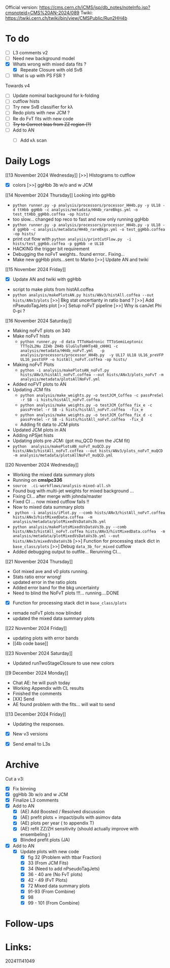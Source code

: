 Official version: https://cms.cern.ch/iCMS/jsp/db_notes/noteInfo.jsp?cmsnoteid=CMS%20AN-2024/089
Twiki: https://twiki.cern.ch/twiki/bin/view/CMSPublic/Run2HH4b

# To do
- [ ] L3 comments v2
- [ ] Need new background model
- [x] Whats wrong with mixed data fits ?
	- [x] Repeate Closure with old SvB
- [ ] What is up with PS FSR ?

Towards v4
- [ ] Update nominal background for k-folding
- [ ] cutflow hists
- [ ] Try new SvB classifier for kλ
- [ ]  Redo plots with new JCM ?
- [ ] Re do FvT fits with new code
- [ ] ~~Try to Correct bias from ZZ region (?)~~
- [ ] Add to AN
	- [ ] Add κλ scan


# Daily Logs

[[13 November 2024 Wednesday]]
 [>>] HIstograms to cutflow
- [x] colors
 [>>] ggHbb 3b w/o and w JCM


[[14 November 2024 Thursday]]
Looking into ggHbb
- `python runner.py -p analysis/processors/processor_HH4b.py -y UL18 -d ttHbb ggHbb -c analysis/metadata/HH4b_rareBkgs.yml -o test_ttHbb_ggHbb.coffea -op hists/`
- too slow... changed top reco to fast and now only running ggHbb
- `python runner.py -p analysis/processors/processor_HH4b.py -y UL18 -d ggHbb -c analysis/metadata/HH4b_rareBkgs.yml -o test_ggHbb.coffea -op hists/`
- print cut flow with `python analysis/printCutFlow.py  -i hists/test_ggHbb.coffea -p ggHbb -e UL18`
- HACKING the trigger bit requirement
- Debugging the noFvT weights.. found errror.. Fixing...
- Make new ggHbb plots...sent to Marko
 [>>] Update AN and twiki


[[15 November 2024 Friday]]
- [x] Update AN and twiki with ggHbb
- script to make plots from histAll.coffea
- `python analysis/makePlotsAN.py hists/ANv3/histAll.coffea --out hists/ANv3/plots`
 [>>] Bkg stat uncertianty in ratio band ?
 [>>] Add nPseudoTagJets plot
 [>>] Setup noFvT pipeline
 [>>] Why is canJet Phi 0-pi ?


[[16 November 2024 Saturday]]
- Making noFvT plots on 340
- Make noFvT hists 
	- `python runner.py -d data TTToHadronic TTToSemiLeptonic TTTo2L2Nu ZZ4b ZH4b GluGluToHHTo4B_cHHH1 -c analysis/metadata/HH4b_noFvT.yml   -p analysis/processors/processor_HH4b.py  -y UL17 UL18 UL16_preVFP UL16_postVFP -o histAll_noFvT.coffea -op hists/`
- Making noFvT Plots
	- `python -i analysis/makePlotsAN_noFvT.py hists/ANv3/histAll_noFvT.coffea --out hists/ANv3/plots_noFvT -m analysis/metadata/plotsAllNoFvT.yml `
- Added noFVT plots to AN
- Updating JCM fits
	- `python analysis/make_weights.py -o testJCM_Coffea -c passPreSel -r SB -i hists/histAll_noFvT.coffea `
	- `python analysis/make_weights.py -o testJCM_Coffea_fix_e -c passPreSel -r SB -i hists/histAll_noFvT.coffea  -fix_e`
	- `python analysis/make_weights.py -o testJCM_Coffea_fix_d -c passPreSel -r SB -i hists/histAll_noFvT.coffea  -fix_d`
	- Adding fit data to JCM plots
- Updated JCM plots in AN
- Adding nPSjet hists
- Updating plots pre JCM:  (got mu_QCD from the JCM fit)
- `python  analysis/makePlotsAN_noFvT_muQCD.py hists/ANv3/histAll_noFvT.coffea --out hists/ANv3/plots_noFvT_muQCD -m analysis/metadata/plotsAllNoFvT_muQCD.yml`


[[20 November 2024 Wednesday]]
- Working the mixed data summary plots
- Running on **cmslpc336**
- `source  .ci-workflows/analysis-mixed-all.sh`
- Found bug with multi-jet weights for mixed background ... 
- Fixing CI... after merge with johnda/master
- Fixed CI ... now mixed cutflow fails !! 
- Now to mixed data summary plots
- ` python -i analysis/iPlot.py --comb hists/ANv3/histAll_noFvT.coffea hists/ANv3/histMixedData.coffea  -m analysis/metadata/plotMixedVsDataVs3b.yml`
- `python analysis/makePlotsMixedVsDataVs3b.py --comb hists/ANv3/histAll_noFvT.coffea hists/ANv3/histMixedData.coffea  -m analysis/metadata/plotMixedVsDataVs3b.yml --out hists/ANv3/mixedVsDataVs3b`
 [>>] Function for processing stack dict in `base_class/plots`
 [>>] Debug `data_3b_for_mixed` cutflow
-  Added debugging output to outfile... Rerunning CI...

[[21 November 2024 Thursday]]
- Got mixed ave and v0 plots running.
- Stats ratio error wrong!
- updated error in the ratio plots
- Added error band for the bkg uncertainty 
- Need to blind the NoFvT plots !!!... running....DONE
- [x]  Function for processing stack dict in `base_class/plots`
- remade noFvT plots now blinded
- updated the mixed data summary plots


[[22 November 2024 Friday]]
- updating plots with error bands
- [[4b code base]]


[[23 November 2024 Saturday]]
- Updated runTwoStageClosure to use new colors


[[9 December 2024 Monday]]
- Chat AE: he will push today
- Working Appendix with CL results
- Finished the comments
- [XX] Send
- AE found problem with the fits... will wait to send

[[13 December 2024 Friday]]
- Updating the responses. 
- [x] New v3 versions
- [x] Send email to L3s


# Archive

Cut a v3: 
- [x] Fix binning
- [x] ggHbb 3b w/o and w JCM
- [x] Finalize L3 comments
- [x] Add to AN
	- [x] (AE) Add Boosted / Resolved discussion
	- [x] (AE) prefit plots + impact/pulls with asimov data 
	- [x] (AE) plots per year ( to appendix T)
	- [x] (AE) refit  ZZ/ZH sensitivity (should actually improve with ensembeling )
	- [x] Blinded prefit plots (JA)
- [x] Add to AN
    - [x] Update plots with new code
	    - [x] fig 32 (Problem with ttbar Fraction)
	    - [x] 33 (From JCM Fits)
	    - [x] 34 (Need to add nPseudoTagJets)
	    - [x] 36 - 40 are (No FvT plots)
	    - [x] 42 - 49 (FvT Plots)
	    - [x] 72 Mixed data summary plots
	    - [x] 91-93 (From Combine)
	    - [x] 98
	    - [x] 99 - 101 (From Combine)
# Follow-ups


# Links: 



202411141049
